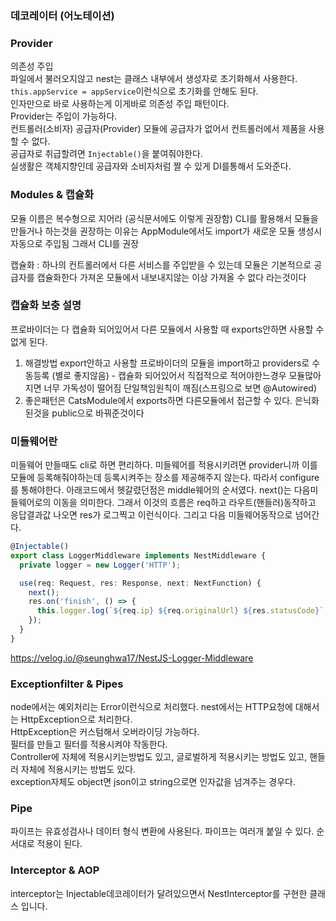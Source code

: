 ### 데코레이터 (어노테이션)



### Provider
의존성 주입 <br>
파일에서 불러오지않고 nest는 클래스 내부에서 생성자로 초기화해서 사용한다. <br>
`this.appService = appService`이런식으로 초기화를 안해도 된다. <br>
인자만으로 바로 사용하는게 이게바로 의존성 주입 패턴이다. <br>
Provider는 주입이 가능하다. <br>
컨트롤러(소비자) 공급자(Provider) 모듈에 공급자가 없어서 컨트롤러에서 제품을 사용할 수 없다. <br>
공급자로 취급할려면 `Injectable()`을 붙여줘야한다. <br>
실생활은 객체지향인데 공급자와 소비자처럼 짤 수 있게 DI를통해서 도와준다. <br>

### Modules & 캡슐화
모듈 이름은 복수형으로 지어라 (공식문서에도 이렇게 권장함)
CLI를 활용해서 모듈을 만들거나 하는것을 권장하는 이유는 AppModule에서도 import가 새로운 모듈 생성시 자동으로 주입됨
그래서 CLI를 권장

캡슐화 : 하나의 컨트롤러에서 다른 서비스를 주입받을 수 있는데 모듈은 기본적으로 공급자를 캡슐화한다 가져온 모듈에서 내보내지않는 이상 가져올 수 없다 라는것이다


### 캡슐화 보충 설명
프로바이더는 다 캡슐화 되어있어서 다른 모듈에서 사용할 때 exports안하면 사용할 수 없게 된다. 

1. 해결방법 export안하고 사용할 프로바이더의 모듈을 import하고 providers로 수동등록 (별로 좋지않음) - 캡슐화 되어있어서 직접적으로 적어야한느경우 모듈많아지면 너무 가독성이 떨어짐
단일책임원칙이 깨짐(스프링으로 보면 @Autowired)
2. 좋은패턴은 CatsModule에서 exports하면 다른모듈에서 접근할 수 있다. 은닉화된것을 public으로 바꿔준것이다


### 미들웨어란 
미들웨어 만들때도 cli로 하면 편리하다.
미들웨어를 적용시키려면 provider니까 이를 모듈에 등록해줘야하는데 등록시켜주는 장소를 제공해주지 않는다. 따라서 configure를 통해야한다.
아래코드에서 헷갈렸던점은 middle웨어의 순서였다. next()는 다음미들웨어로의 이동을 의미한다. 그래서 이것의 흐름은
req하고 라우트(핸들러)동작하고 응답결과값 나오면 res가 로그찍고 이런식이다. 그리고 다음 미들웨어동작으로 넘어간다.
```ts
@Injectable()
export class LoggerMiddleware implements NestMiddleware {
  private logger = new Logger('HTTP');

  use(req: Request, res: Response, next: NextFunction) {
    next();
    res.on('finish', () => {
      this.logger.log(`${req.ip} ${req.originalUrl} ${res.statusCode}`);
    });
  }
}
```
<https://velog.io/@seunghwa17/NestJS-Logger-Middleware>


### Exceptionfilter & Pipes
node에서는 예외처리는 Error이런식으로 처리했다. nest에서는 HTTP요청에 대해서는 HttpException으로 처리한다. <br>
HttpException은 커스텀해서 오버라이딩 가능하다.  <br>
필터를 만들고 필터를 적용시켜야 작동한다. <br>
Controller에 자체에 적용시키는방법도 있고, 글로벌하게 적용시키는 방법도 있고, 핸들러 자체에 적용시키는 방법도 있다. <br>
exception자체도 object면 json이고 string으로면 인자값을 넘겨주는 경우다. <br>

### Pipe
파이프는 유효성검사나 데이터 형식 변환에 사용된다. 
파이프는 여러개 붙일 수 있다. 순서대로 적용이 된다. 


### Interceptor & AOP 
interceptor는 Injectable데코레이터가 달려있으면서 NestInterceptor를 구현한 클래스 입니다.

